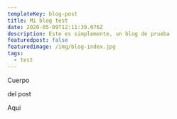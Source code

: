 ```yaml
---
templateKey: blog-post
title: Mi blog test
date: 2020-05-09T12:11:39.076Z
description: Este es simplemente, un blog de prueba
featuredpost: false
featuredimage: /img/blog-index.jpg
tags:
  - test
---
```

Cuerpo

del post

Aqui